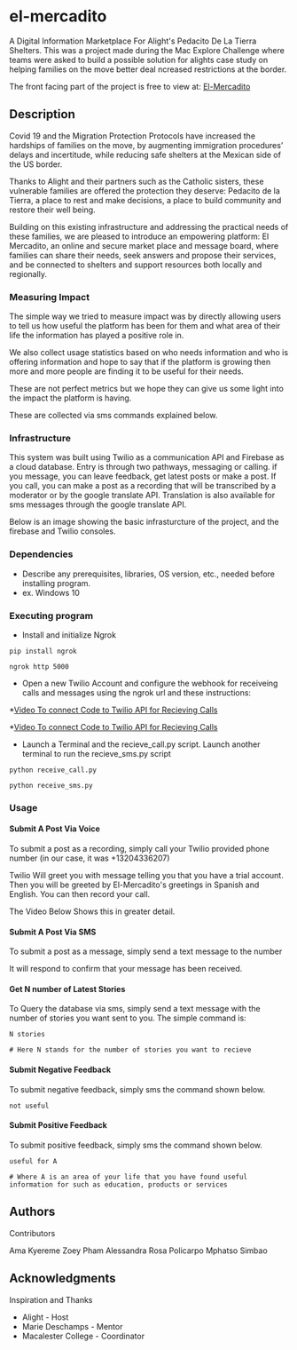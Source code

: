 # el-mercadito
A Digital Information Marketplace For Alight's Pedacito De La Tierra Shelters. This was a project made during the Mac Explore Challenge where teams were asked to build a possible solution for alights case study on helping families on the move better deal ncreased restrictions at the border.

The front facing part of the project is free to view at: [El-Mercadito](https://el-mercadito.glitch.me/)

## Description

Covid 19 and the Migration Protection Protocols have increased the hardships of families on the move, by augmenting immigration procedures’ delays and incertitude, while reducing safe shelters at the Mexican side of the US border.

Thanks to Alight and their partners such as the Catholic sisters, these vulnerable families are offered the protection they deserve: Pedacito de la Tierra, a place to rest and make decisions, a place to build community and restore their well being.

Building on this existing infrastructure and addressing the practical needs of these families, we are pleased to introduce an empowering platform: El Mercadito, an online and secure market place and message board, where families can share their needs, seek answers and propose their services, and be connected to shelters and support resources both locally and regionally.


### Measuring Impact

The simple way we tried to measure impact was by directly allowing users to tell us how useful the platform has been for them and what area of their life the information has played a positive role in.

We also collect usage statistics based on who needs information and who is offering information and hope to say that if the platform is growing then more and more people are finding it to be useful for their needs.

These are not perfect metrics but we hope they can give us some light into the impact the platform is having.

These are collected via sms commands explained below.

### Infrastructure

This system was built using Twilio as a communication API and Firebase as a cloud database. Entry is through two pathways, messaging or calling. if you message, you can leave feedback, get latest posts or make a post. If you call, you can make a post as a recording that will be transcribed by a moderator or by the google translate API. Translation is also available for sms messages through the google translate API. 

Below is an image showing the basic infrasturcture of the project, and the firebase and Twilio consoles.

### Dependencies

* Describe any prerequisites, libraries, OS version, etc., needed before installing program.
* ex. Windows 10

### Executing program

* Install and initialize Ngrok

```
pip install ngrok

ngrok http 5000
```

* Open a new Twilio Account and configure the webhook for receiveing calls and messages using the ngrok url and these instructions:

*[Video To connect Code to Twilio API for Recieving Calls](https://www.youtube.com/watch?v=-AChTCBoTUM)

*[Video To connect Code to Twilio API for Recieving Calls](https://www.youtube.com/watch?time_continue=102&v=cZeCz_QOoXw&feature=emb_title)

* Launch a Terminal and the recieve_call.py script. Launch another terminal to run the recieve_sms.py script

```
python receive_call.py

python receive_sms.py
```

### Usage

#### Submit A Post Via Voice

To submit a post as a recording, simply call your Twilio provided phone number (in our case, it was +13204336207)

Twilio Will greet you with message telling you that you have a trial account. Then you will be greeted by El-Mercadito's greetings in Spanish and English. You can then record your call. 

The Video Below Shows this in greater detail.

#### Submit A Post Via SMS

To submit a post as a message, simply send a text message to the number

It will respond to confirm that your message has been received.

#### Get N number of Latest Stories

To Query the database via sms, simply send a text message with the number of stories you want sent to you. The simple command is:

```
N stories

# Here N stands for the number of stories you want to recieve
```


#### Submit Negative Feedback

To submit negative feedback, simply sms the command shown below.

```
not useful

```

#### Submit Positive Feedback

To submit positive feedback, simply sms the command shown below.

```
useful for A

# Where A is an area of your life that you have found useful information for such as education, products or services 
```

## Authors

Contributors 

Ama Kyereme 
Zoey Pham
Alessandra Rosa Policarpo
Mphatso Simbao

## Acknowledgments

Inspiration and Thanks

* Alight - Host
* Marie Deschamps - Mentor
* Macalester College - Coordinator

